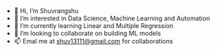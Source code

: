 - 👋 Hi, I’m Shuvrangshu
- 👀 I’m interested in Data Science, Machine Learning and Automation
- 🌱 I’m currently learning Linear and Multiple Regression
- 💞️ I’m looking to collaborate on building ML models
- 📫 Emal me at shuv13111@gmail.com for collaborations

<!---
shuv13111/shuv13111 is a ✨ special ✨ repository because its `README.md` (this file) appears on your GitHub profile.
You can click the Preview link to take a look at your changes.
--->
